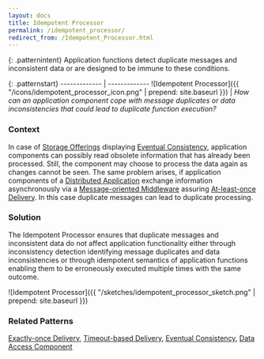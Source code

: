 ```yaml
---
layout: docs
title: Idempotent Processor
permalink: /idempotent_processor/
redirect_from: /Idempotent_Processor.html
---
```


{: .patternintent}
Application functions detect duplicate messages and inconsistent data or are designed to be immune to these conditions.

{: .patternstart}
------------- | -------------
![Idempotent Processor]({{ "/icons/idempotent_processor_icon.png" | prepend: site.baseurl }})  | *How can an application component cope with message duplicates or data inconsistencies that could lead to duplicate function execution?*

### Context
In case of [Storage Offerings](/#cloud_offerings) displaying [Eventual Consistency](/eventual_consistency/), application components can possibly read obsolete information that has already been processed. Still, the component may choose to process the data again as changes cannot be seen. The same problem arises, if application components of a [Distributed Application](/distributed_application/) exchange information asynchronously via a [Message-oriented Middleware](/message_oriented_middleware/) assuring [At-least-once Delivery](/at_least_once_delivery/). In this case duplicate messages can lead to duplicate processing.

### Solution
The Idempotent Processor ensures that duplicate messages and inconsistent data do not affect application functionality either through inconsistency detection identifying message duplicates and data inconsistencies or through idempotent semantics of application functions enabling them to be erroneously executed multiple times with the same outcome.
 
![Idempotent Processor]({{ "/sketches/idempotent_processor_sketch.png" | prepend: site.baseurl }})

### Related Patterns
[Exactly-once Delivery](/exactly_once_delivery/), [Timeout-based Delivery](/timeout_based_delivery/), [Eventual Consistency](/eventual_consistency/), [Data Access Component](/data_access_component/)